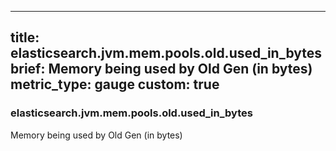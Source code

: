 
---
title: elasticsearch.jvm.mem.pools.old.used_in_bytes
brief: Memory being used by Old Gen (in bytes)
metric_type: gauge
custom: true
---
### elasticsearch.jvm.mem.pools.old.used_in_bytes

Memory being used by Old Gen (in bytes)
